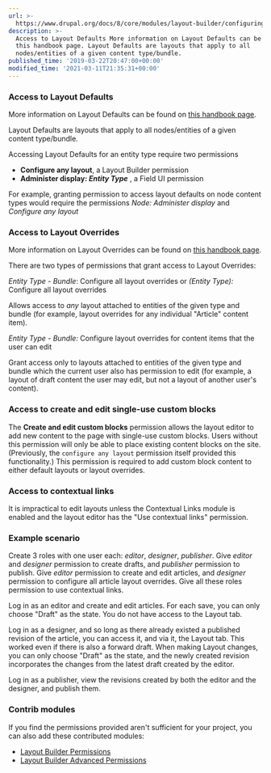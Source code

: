 ```yaml
---
url: >-
  https://www.drupal.org/docs/8/core/modules/layout-builder/configuring-layout-builder-permissions
description: >-
  Access to Layout Defaults More information on Layout Defaults can be found on
  this handbook page. Layout Defaults are layouts that apply to all
  nodes/entities of a given content type/bundle.
published_time: '2019-03-22T20:47:00+00:00'
modified_time: '2021-03-11T21:35:31+00:00'
---
```

### Access to Layout Defaults

More information on Layout Defaults can be found on [this handbook page](/docs/8/core/modules/layout-builder/creating-layout-defaults).

Layout Defaults are layouts that apply to all nodes/entities of a given content type/bundle.

Accessing Layout Defaults for an entity type require two permissions

* **Configure any layout**, a Layout Builder permission
* **Administer display: _Entity Type_** , a Field UI permission

For example, granting permission to access layout defaults on node content types would require the permissions _Node: Administer display_ and _Configure any layout_

### Access to Layout Overrides

More information on Layout Overrides can be found on [this handbook page](/docs/8/core/modules/layout-builder/creating-layout-overrides).

There are two types of permissions that grant access to Layout Overrides:

_Entity Type - Bundle_: Configure all layout overrides or _(Entity Type):_ Configure all layout overrides

Allows access to _any_ layout attached to entities of the given type and bundle (for example, layout overrides for any individual "Article" content item).

_Entity Type - Bundle:_  Configure layout overrides for content items that the user can edit

Grant access only to layouts attached to entities of the given type and bundle which the current user also has permission to edit (for example, a layout of draft content the user may edit, but not a layout of another user's content).

### Access to create and edit single-use custom blocks

The **Create and edit custom blocks** permission allows the layout editor to add new content to the page with single-use custom blocks. Users without this permission will only be able to place existing content blocks on the site. (Previously, the `configure any layout` permission itself provided this functionality.) This permission is required to add custom block content to either default layouts or layout overrides.

### Access to contextual links

It is impractical to edit layouts unless the Contextual Links module is enabled and the layout editor has the "Use contextual links" permission.

### Example scenario

Create 3 roles with one user each: _editor_, _designer_, _publisher_. Give _editor_ and _designer_ permission to create drafts, and _publisher_ permission to publish. Give _editor_ permission to create and edit articles, and _designer_ permission to configure all article layout overrides. Give all these roles permission to use contextual links.

Log in as an editor and create and edit articles. For each save, you can only choose "Draft" as the state. You do not have access to the Layout tab.

Log in as a designer, and so long as there already existed a published revision of the article, you can access it, and via it, the Layout tab. This worked even if there is also a forward draft. When making Layout changes, you can only choose "Draft" as the state, and the newly created revision incorporates the changes from the latest draft created by the editor.

Log in as a publisher, view the revisions created by both the editor and the designer, and publish them.

### Contrib modules

If you find the permissions provided aren't sufficient for your project, you can also add these contributed modules:

* [Layout Builder Permissions](/project/layout%5Fbuilder%5Fpermissions)
* [Layout Builder Advanced Permissions](/project/layout%5Fbuilder%5Fperms)